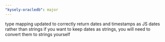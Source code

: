 ```yaml
---
"kysely-oracledb": major
---
```


type mapping updated to correctly return dates and timestamps as JS dates rather than strings
if you want to keep dates as strings, you will need to convert them to strings yourself
